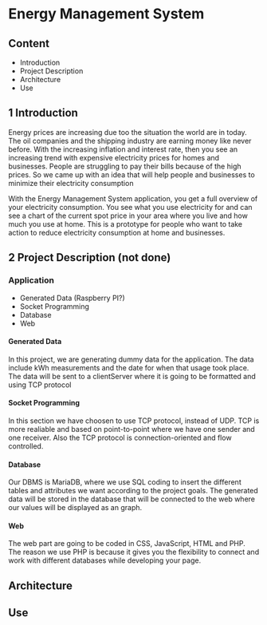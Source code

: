 # Energy Management System

## Content
* Introduction
* Project Description
* Architecture
* Use

## 1 Introduction
<p>Energy prices are increasing due too the situation the world are in today. The oil companies and the shipping industry are earning money like never before. With the increasing inflation and interest rate, then you see an increasing trend with expensive electricity prices for homes and businesses. People are struggling to pay their bills because of the high prices. So we came up with an idea that will help people and businesses to minimize their electricity consumption</p>

<p> With the Energy Management System application, you get a full overview of your electricity consumption. You see what you use electricity for and can see a chart of the current spot price in your area where you live and how much you use at home. This is a prototype for people who want to take action to reduce electricity consumption at home and businesses.</p>

## 2 Project Description (not done)

### Application
* Generated Data (Raspberry PI?)
* Socket Programming
* Database
* Web

#### Generated Data
<p>In this project, we are generating dummy data for the application. The data include kWh measurements and the date for when that usage took place. The data will be sent to a clientServer where it is going to be formatted and using TCP protocol  </p>

#### Socket Programming
<p> In this section we have choosen to use TCP protocol, instead of UDP. TCP is more realiable and based on point-to-point where we have one sender and one receiver. Also the TCP protocol is connection-oriented and flow controlled.</p>

#### Database
<p> Our DBMS is MariaDB, where we use SQL coding to insert the different tables and attributes we want according to the project goals. The generated data will be stored in the database that will be connected to the web where our values will be displayed as an graph. </p>

#### Web
<p> The web part are going to be coded in CSS, JavaScript, HTML and PHP. The reason we use PHP is because it gives you the flexibility to connect and work with different databases while developing your page.</p>

## Architecture

## Use

